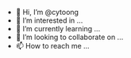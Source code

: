 - 👋 Hi, I’m @cytoong
- 👀 I’m interested in ...
- 🌱 I’m currently learning ...
- 💞️ I’m looking to collaborate on ...
- 📫 How to reach me ...

<!---
cytoong/cytoong is a ✨ special ✨ repository because its `README.md` (this file) appears on your GitHub profile.
You can click the Preview link to take a look at your changes.
--->
